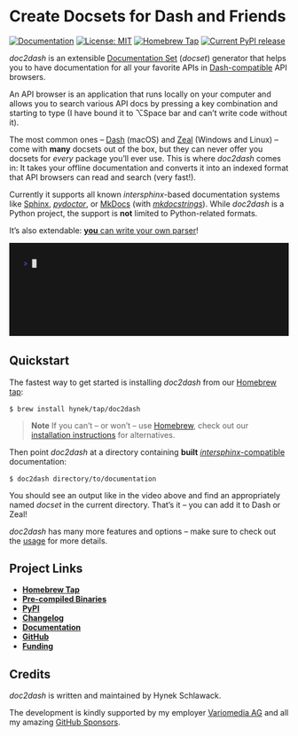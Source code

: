 # Create Docsets for Dash and Friends

[![Documentation](https://img.shields.io/badge/Docs-Read%20The%20Docs-black)](https://doc2dash.hynek.me/)
[![License: MIT](https://img.shields.io/badge/license-MIT-C06524)](https://github.com/hynek/doc2dash/blob/main/LICENSE)
[![Homebrew Tap](https://img.shields.io/badge/Homebrew-tap-brown)](https://github.com/hynek/homebrew-tap)
[![Current PyPI release](https://img.shields.io/pypi/v/doc2dash)](https://pypi.org/project/doc2dash/)

<!-- begin-short -->

*doc2dash* is an extensible [Documentation Set](https://developer.apple.com/library/archive/documentation/DeveloperTools/Conceptual/Documentation_Sets/010-Overview_of_Documentation_Sets/docset_overview.html#//apple_ref/doc/uid/TP40005266-CH13-SW6) (*docset*) generator that helps you to have documentation for all your favorite APIs in [Dash-compatible](https://kapeli.com/dash/) API browsers.

An API browser is an application that runs locally on your computer and allows you to search various API docs by pressing a key combination and starting to type (I have bound it to ⌥Space bar and can’t write code without it).

The most common ones – [Dash](https://kapeli.com/dash) (macOS) and [Zeal](https://zealdocs.org) (Windows and Linux) – come with **many** docsets out of the box, but they can never offer you docsets for *every* package you’ll ever use.
This is where *doc2dash* comes in:
It takes your offline documentation and converts it into an indexed format that API browsers can read and search (very fast!).

Currently it supports all known *intersphinx*-based documentation systems like [Sphinx](https://www.sphinx-doc.org/), [*pydoctor*](https://github.com/twisted/pydoctor), or [MkDocs](https://www.mkdocs.org) (with [*mkdocstrings*](https://mkdocstrings.github.io)).
While *doc2dash* is a Python project, the support is **not** limited to Python-related formats.

It’s also extendable: [**you** can write your own parser](https://doc2dash.hynek.me/en/latest/extending/)!

![doc2dash Session](docs/doc2dash-session.gif)


## Quickstart

The fastest way to get started is installing *doc2dash* from our [Homebrew tap](https://github.com/hynek/homebrew-tap):

```console
$ brew install hynek/tap/doc2dash
```

> **Note**
> If you can’t – or won’t – use [Homebrew](https://brew.sh), check out our [installation instructions](https://doc2dash.hynek.me/en/latest/installation/) for alternatives.

Then point *doc2dash* at a directory containing **built** [*intersphinx*-compatible](https://doc2dash.hynek.me/en/stable/formats/) documentation:

```console
$ doc2dash directory/to/documentation
```

You should see an output like in the video above and find an appropriately named *docset* in the current directory.
That’s it – you can add it to Dash or Zeal!

*doc2dash* has many more features and options – make sure to check out the [usage](https://doc2dash.hynek.me/en/stable/usage/) for more details.


## Project Links

- [**Homebrew Tap**](https://github.com/hynek/homebrew-tap)
- [**Pre-compiled Binaries**](https://github.com/hynek/doc2dash/releases)
- [**PyPI**](https://pypi.org/project/doc2dash/)
- [**Changelog**](https://github.com/hynek/doc2dash/blob/main/CHANGELOG.md)
- [**Documentation**](https://doc2dash.hynek.me/)
- [**GitHub**](https://github.com/hynek/doc2dash)
- [**Funding**](https://hynek.me/say-thanks/)


## Credits

*doc2dash* is written and maintained by Hynek Schlawack.

The development is kindly supported by my employer [Variomedia AG](https://www.variomedia.de/) and all my amazing [GitHub Sponsors](https://github.com/sponsors/hynek).
